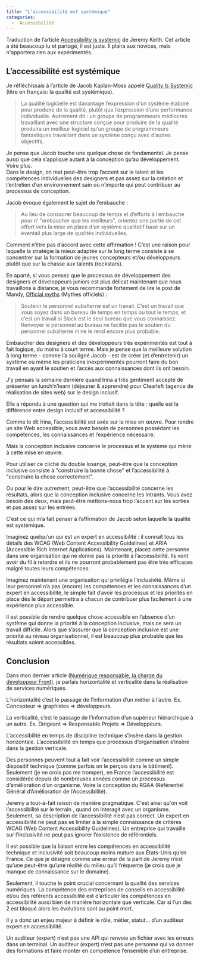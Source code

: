 ```yaml
---
title: "L’accessibilité est systémique"
categories:
  -  Accessibilité
---
```



Traduction de l’article [Accessibility is systemic](https://adactio.com/journal/19468) de Jeremy Keith. Cet article a été beaucoup lu et partagé, il est juste. Il plaira aux novices, mais n'apportera rien aux expérimentés.

## L’accessibilité est systémique

Je réfléchissais à l’article de Jacob Kaplan-Moss appelé [Quality Is Systemic](https://jacobian.org/2022/sep/9/quality-is-systemic/) (titre en français: la qualité est systémique).

> La qualité logicielle est davantage l’expression d’un système élaboré pour produire de la qualité, plutôt que l’expression d’une performance individuelle. Autrement dit : un groupe de programmeurs médiocres travaillant avec une structure conçue pour produire de la qualité produira un meilleur logiciel qu’un groupe de programmeurs fantastiques travaillant dans un système conçu avec d’autres objectifs.

Je pense que Jacob touche une quelque chose de fondamental. Je pense aussi que cela s’applique autant à la conception qu’au développement. Voire plus.  
Dans le design, on met peut-être trop l’accent sur le talent et les compétences individuelles des designers et pas assez sur la création et l’entretien d’un environnement sain où n’importe qui peut contribuer au processus de conception.

Jacob évoque également le sujet de l’embauche :

> Au lieu de consacrer beaucoup de temps et d’efforts à l’embauche pour n’ "embaucher que les meilleurs", orientez une partie de cet effort vers la mise en place d’un système qualitatif basé sur un éventail plus large de qualités individuelles.

Comment n’être pas d’accord avec cette affirmation ! C’est une raison pour laquelle la stratégie la mieux adaptée sur le long terme consiste à se concentrer sur la formation de jeunes concepteurs et/ou développeurs plutôt que sur la chasse aux talents (rockstars).

En aparté, si vous pensez que le processus de développement des designers et développeurs juniors est plus délicat maintenant que nous travaillons à distance, je vous recommande fortement de lire le post de Mandy, [Official myths](https://aworkinglibrary.com/writing/official-myths) (Mythes officiels) :

> Soutenir le personnel subalterne est un travail. C’est un travail que vous soyez dans un bureau de temps en temps ou tout le temps, et c’est un travail si Slack est le seul bureau que vous connaissez. Renvoyer le personnel au bureau ne facilite pas le soutien du personnel subalterne ni ne le rend encore plus probable.

Embaucher des designers et des développeurs très expérimentés est tout à fait logique, du moins à court terme. Mais je pense que la meilleure solution à long terme - comme l’a souligné Jacob - est de créer (et d’entretenir) un système où même les praticiens inexpérimentés pourront faire du bon travail en ayant le soutien et l’accès aux connaissances dont ils ont besoin.

J’y pensais la semaine dernière quand Irina a très gentiment accepté de présenter un lunch’n’learn (déjeuner & apprendre) pour Clearleft (agence de réalisation de sites web) sur le design inclusif.

Elle a répondu à une question qui me trottait dans la tête : quelle est la différence entre design inclusif et accessibilité ?

Comme le dit Irina, l’accessibilité est axée sur la mise en œuvre. Pour rendre un site Web accessible, vous avez besoin de personnes possédant les compétences, les connaissances et l’expérience nécessaire.

Mais la conception inclusive concerne le processus et le système qui mène à cette mise en œuvre.

Pour utiliser ce cliché du double losange, peut-être que la conception inclusive consiste à "construire la bonne chose" et l’accessibilité à "construire la chose correctement".

Ou pour le dire autrement, peut-être que l’accessibilité concerne les résultats, alors que la conception inclusive concerne les intrants. Vous avez besoin des deux, mais peut-être mettons-nous trop l’accent sur les sorties et pas assez sur les entrées.

C’est ce qui m’a fait penser à l’affirmation de Jacob selon laquelle la qualité est systémique.

Imaginez quelqu’un qui est un expert en accessibilité : il connaît tous les détails des WCAG (Web Content Accessibility Guidelines) et ARIA (Accessible Rich Internet Applications). Maintenant, placez cette personne dans une organisation qui ne donne pas la priorité à l’accessibilité. Ils vont avoir du fil à retordre et ils ne pourront probablement pas être très efficaces malgré toutes leurs compétences.

Imaginez maintenant une organisation qui privilégie l’inclusivité. Même si leur personnel n’a pas (encore) les compétences et les connaissances d’un expert en accessibilité, le simple fait d’avoir les processus et les priorités en place dès le départ permettra à chacun de contribuer plus facilement à une expérience plus accessible.

Il est possible de rendre quelque chose accessible en l’absence d’un système qui donne la priorité à la conception inclusive, mais ce sera un travail difficile. Alors que s’assurer que la conception inclusive est une priorité au niveau organisationnel, il est beaucoup plus probable que les résultats soient accessibles.

## Conclusion

Dans mon dernier article ([Numérique responsable, la charge du développeur Front](/2022/09/15/web-difficile-gerer/)), je parlais horizontalité et verticalité dans la réalisation de services numériques.

L’horizontalité c’est le passage de l’information d’un métier à l’autre. Ex. Concepteur => graphistes =>  développeurs.

La verticalité, c’est le passage de l’information d’un supérieur hiérarchique à un autre. Ex. Dirigeant => Responsable Projets => Développeurs.

L’accessibilité en temps de discipline technique s’insère dans la gestion horizontale. L’accessibilité en temps que processus d’organisation s’insère dans la gestion verticale.

Des personnes peuvent tout à fait voir l’accessibilité comme un simple dispositif technique (comme parfois on le perçois dans le bâtiment). Seulement (je ne crois pas me tromper), en France l’accessibilité est considérée depuis de nombreuses années comme un processus d’amélioration d’un organisme. Voire la conception du RGAA (Référentiel Général d’Amélioration de l’Accessibilité).

Jeremy a tout-à-fait raison de manière pragmatique. C'est ainsi qu'on voit l’accessibilité sur le terrain , quand on interagit avec un organisme. Seulement, sa description de l’accessibilité n’est pas correct. Un expert en accessibilité ne peut pas se limiter à la simple connaissance de critères WCAG (Web Content Accessibility Guidelines). Un entreprise qui travaille sur l’inclusivité ne peut pas ignorer l’existence de référentiels.

Il est possible que la liaison entre les compétences en accessibilité technique et inclusivité soit beaucoup moins mature aux États-Unis qu’en France. Ce que je désigne comme une erreur de la part de Jeremy n’est qu’une peut-être qu’une réalité du milieu qu'il fréquente (je crois que je manque de connaissance sur le domaine).

Seulement, il touche le point crucial concernant la qualité des services numériques. La compétence des entreprises de conseils en accessibilité et/ou des référents accessibilité est d’articuler les compétences en accessibilité aussi bien de manière horizontale que verticale. Car si l’un des 2 est bloqué alors les évolutions sont au point mort.

Il y a donc un enjeu majeur à définir le rôle, métier, statut… d’un auditeur expert en accessibilité.

Un auditeur (expert) n’est pas une API qui renvoie un fichier avec les erreurs dans un terminal. Un auditeur (expert) n’est pas une personne qui va donner des formations et faire monter en compétence l’ensemble d’un entreprise.



